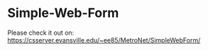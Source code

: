 # Simple-Web-Form

Please check it out on: https://csserver.evansville.edu/~ee85/MetroNet/SimpleWebForm/
